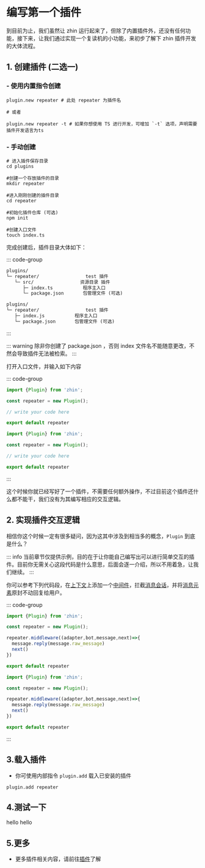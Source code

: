 # 编写第一个插件

到目前为止，我们虽然让 zhin 运行起来了，但除了内置插件外，还没有任何功能，接下来，让我们通过实现一个复读机的小功能，来初步了解下 zhin 插件开发的大体流程。

## 1. 创建插件 (二选一)
### - 使用内置指令创建
```shell
plugin.new repeater # 此处 repeater 为插件名

# 或者

plugin.new repeater -t # 如果你想使用 TS 进行开发，可增加 `-t` 选项，声明需要插件开发语言为ts
```

### - 手动创建

```shell
# 进入插件保存目录
cd plugins

#创建一个存放插件的目录
mkdir repeater

#进入刚刚创建的插件目录
cd repeater

#初始化插件仓库 (可选)
npm init

#创建入口文件
touch index.ts
```

完成创建后，插件目录大体如下：

::: code-group

```txt [通过 内置指令 创建]
plugins/
└─ repeater/                 test 插件
   └─ src/                 资源目录 插件
      ├─ index.ts           程序主入口
      └─ package.json       包管理文件 (可选)
```

```txt [手动创建]
plugins/
└─ repeater/                 test 插件
   ├─ index.js           程序主入口
   └─ package.json       包管理文件 (可选)
```

:::

::: warning
除非你创建了 package.json ，否则 index 文件名不能随意更改，不然会导致插件无法被检索。
:::

打开入口文件，并输入如下内容

::: code-group

```ts [src/index.ts]
import {Plugin} from 'zhin';

const repeater = new Plugin();

// write your code here

export default repeater
```

```js [index.js]
import {Plugin} from 'zhin';

const repeater = new Plugin();

// write your code here

export default repeater
```

:::

这个时候你就已经写好了一个插件，不需要任何额外操作，不过目前这个插件还什么都不能干，我们没有为其编写相应的交互逻辑。

## 2. 实现插件交互逻辑

相信你这个时候一定有很多疑问，因为这其中涉及到相当多的概念，`Plugin` 到底是什么？

::: info
当前章节仅提供示例，目的在于让你能自己编写出可以进行简单交互的插件。目前你无需关心这段代码是什么意思，后面会逐一介绍，所以不用着急，让我们继续。
:::

你可以参考下列代码段，在[上下文](/api/context)上添加一个[中间件](/api/middleware)，拦截[消息会话](/api/session)，并将[消息元素](/interface/element)原封不动回复给用户。

::: code-group

```ts [src/index.ts]
import {Plugin} from 'zhin';

const repeater = new Plugin();

repeater.middleware((adapter,bot,message,next)=>{
  message.reply(message.raw_message)
  next()
})

export default repeater

```

```js [index.js]
import {Plugin} from 'zhin';

const repeater = new Plugin();

repeater.middleware((adapter,bot,message,next)=>{
  message.reply(message.raw_message)
  next()
})

export default repeater
```

:::
## 3.载入插件
- 你可使用内部指令 `plugin.add` 载入已安装的插件
```shell
plugin.add repeater
```
## 4.测试一下

<ChatHistory>
  <ChatMsg id="1659488338">hello</ChatMsg>
  <ChatMsg id="1689919782">hello</ChatMsg>
</ChatHistory>

## 5.更多
- 更多插件相关内容，请前往[插件](./plugin-introduce.md)了解
